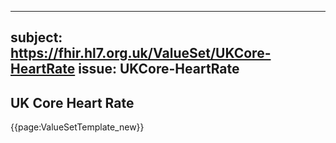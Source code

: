 
---
subject: https://fhir.hl7.org.uk/ValueSet/UKCore-HeartRate
issue: UKCore-HeartRate
---
## UK Core Heart Rate

{{page:ValueSetTemplate_new}}
    
